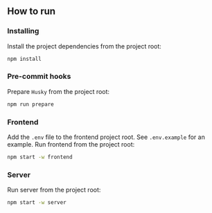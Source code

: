 ## How to run

### Installing

Install the project dependencies from the project root:

```bash
npm install
```

### Pre-commit hooks

Prepare `Husky` from the project root:

```bash
npm run prepare
```

### Frontend

Add the `.env` file to the frontend project root. See `.env.example` for an example.
Run frontend from the project root:

```bash
npm start -w frontend
```

### Server

Run server from the project root:

```bash
npm start -w server
```
